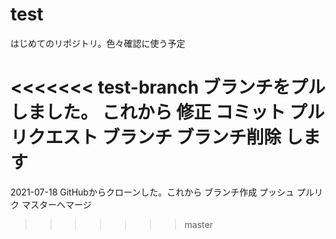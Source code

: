 # test
はじめてのリポジトリ。色々確認に使う予定

<<<<<<< test-branch
ブランチをプルしました。
これから
修正
コミット
プルリクエスト
ブランチ
ブランチ削除
します
=======
2021-07-18
GitHubからクローンした。これから
ブランチ作成
プッシュ
プルリク
マスターへマージ
>>>>>>> master
